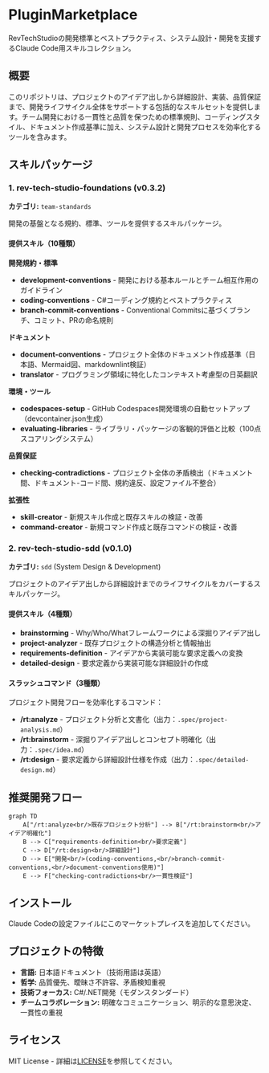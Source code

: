 # PluginMarketplace

RevTechStudioの開発標準とベストプラクティス、システム設計・開発を支援するClaude Code用スキルコレクション。

## 概要

このリポジトリは、プロジェクトのアイデア出しから詳細設計、実装、品質保証まで、開発ライフサイクル全体をサポートする包括的なスキルセットを提供します。チーム開発における一貫性と品質を保つための標準規則、コーディングスタイル、ドキュメント作成基準に加え、システム設計と開発プロセスを効率化するツールを含みます。

## スキルパッケージ

### 1. rev-tech-studio-foundations (v0.3.2)

**カテゴリ:** `team-standards`

開発の基盤となる規約、標準、ツールを提供するスキルパッケージ。

#### 提供スキル（10種類）

**開発規約・標準**

- **development-conventions** - 開発における基本ルールとチーム相互作用のガイドライン
- **coding-conventions** - C#コーディング規約とベストプラクティス
- **branch-commit-conventions** - Conventional Commitsに基づくブランチ、コミット、PRの命名規則

**ドキュメント**

- **document-conventions** - プロジェクト全体のドキュメント作成基準（日本語、Mermaid図、markdownlint検証）
- **translator** - プログラミング領域に特化したコンテキスト考慮型の日英翻訳

**環境・ツール**

- **codespaces-setup** - GitHub Codespaces開発環境の自動セットアップ（devcontainer.json生成）
- **evaluating-libraries** - ライブラリ・パッケージの客観的評価と比較（100点スコアリングシステム）

**品質保証**

- **checking-contradictions** - プロジェクト全体の矛盾検出（ドキュメント間、ドキュメント-コード間、規約違反、設定ファイル不整合）

**拡張性**

- **skill-creator** - 新規スキル作成と既存スキルの検証・改善
- **command-creator** - 新規コマンド作成と既存コマンドの検証・改善

### 2. rev-tech-studio-sdd (v0.1.0)

**カテゴリ:** `sdd` (System Design & Development)

プロジェクトのアイデア出しから詳細設計までのライフサイクルをカバーするスキルパッケージ。

#### 提供スキル（4種類）

- **brainstorming** - Why/Who/Whatフレームワークによる深掘りアイデア出し
- **project-analyzer** - 既存プロジェクトの構造分析と情報抽出
- **requirements-definition** - アイデアから実装可能な要求定義への変換
- **detailed-design** - 要求定義から実装可能な詳細設計の作成

#### スラッシュコマンド（3種類）

プロジェクト開発フローを効率化するコマンド：

- **/rt:analyze** - プロジェクト分析と文書化（出力：`.spec/project-analysis.md`）
- **/rt:brainstorm** - 深掘りアイデア出しとコンセプト明確化（出力：`.spec/idea.md`）
- **/rt:design** - 要求定義から詳細設計仕様を作成（出力：`.spec/detailed-design.md`）

## 推奨開発フロー

```mermaid
graph TD
    A["/rt:analyze<br/>既存プロジェクト分析"] --> B["/rt:brainstorm<br/>アイデア明確化"]
    B --> C["requirements-definition<br/>要求定義"]
    C --> D["/rt:design<br/>詳細設計"]
    D --> E["開発<br/>(coding-conventions,<br/>branch-commit-conventions,<br/>document-conventions使用)"]
    E --> F["checking-contradictions<br/>一貫性検証"]
```

## インストール

Claude Codeの設定ファイルにこのマーケットプレイスを追加してください。

## プロジェクトの特徴

- **言語:** 日本語ドキュメント（技術用語は英語）
- **哲学:** 品質優先、曖昧さ不許容、矛盾検知重視
- **技術フォーカス:** C#/.NET開発（モダンスタンダード）
- **チームコラボレーション:** 明確なコミュニケーション、明示的な意思決定、一貫性の重視

## ライセンス

MIT License - 詳細は[LICENSE](LICENSE)を参照してください。
